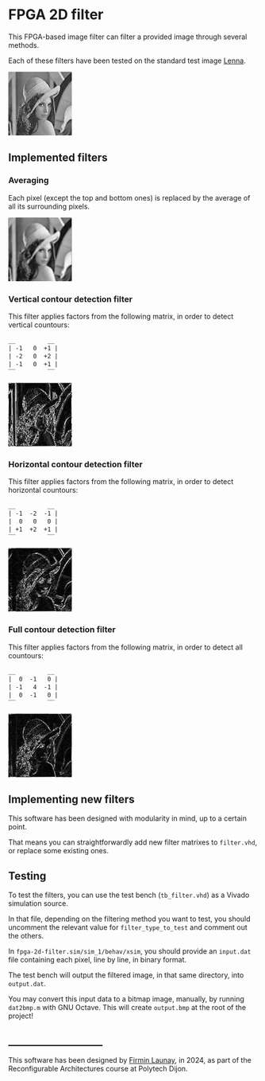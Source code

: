 # FPGA 2D filter

This FPGA-based image filter can filter a provided image through several methods.

Each of these filters have been tested on the standard test image [Lenna](https://en.wikipedia.org/wiki/Lenna).

![Standard test image showing a model](demo-results/lenna_original.bmp "Lenna")

## Implemented filters

### Averaging
Each pixel (except the top and bottom ones) is replaced by the average of all its surrounding pixels.

![Standard test image showing a model, filtered using the averaging filter](demo-results/lenna_averaged.bmp "Lenna through the averaging filter")

### Vertical contour detection filter
This filter applies factors from the following matrix, in order to detect vertical countours:
```
__         __
| -1   0  +1 |
| -2   0  +2 |
| -1   0  +1 |
‾‾         ‾‾
```

![Standard test image showing a model, filtered using the vertical contour detection filter](demo-results/lenna_vertically_contoured.bmp "Lenna through the vertical countour-detecting filter")

### Horizontal contour detection filter
This filter applies factors from the following matrix, in order to detect horizontal countours:
```
__         __
| -1  -2  -1 |
|  0   0   0 |
| +1  +2  +1 |
‾‾         ‾‾
```

![Standard test image showing a model, filtered using the horizontal contour detection filter](demo-results/lenna_horizontally_contoured.bmp "Lenna through the horizontal countour-detecting filter")

### Full contour detection filter
This filter applies factors from the following matrix, in order to detect all countours:
```
__         __
|  0  -1   0 |
| -1   4  -1 |
|  0  -1   0 |
‾‾         ‾‾
```

![Standard test image showing a model, filtered using the full contour detection filter](demo-results/lenna_fully_contoured.bmp "Lenna through the full countour-detecting filter")

## Implementing new filters

This software has been designed with modularity in mind, up to a certain point.

That means you can straightforwardly add new filter matrixes to `filter.vhd`, or replace some existing ones.

## Testing

To test the filters, you can use the test bench (`tb_filter.vhd`) as a Vivado simulation source.

In that file, depending on the filtering method you want to test, you should uncomment the relevant value for `filter_type_to_test` and comment out the others.

In `fpga-2d-filter.sim/sim_1/behav/xsim`, you should provide an `input.dat` file containing each pixel, line by line, in binary format.

The test bench will output the filtered image, in that same directory, into `output.dat`.

You may convert this input data to a bitmap image, manually, by running `dat2bmp.m` with GNU Octave. This will create `output.bmp` at the root of the project!

## ___________________
This software has been designed by [Firmin Launay](mailto:Firmin_Launay@etu.u-bourgogne.fr), in 2024, as part of the Reconfigurable Architectures course at Polytech Dijon.
